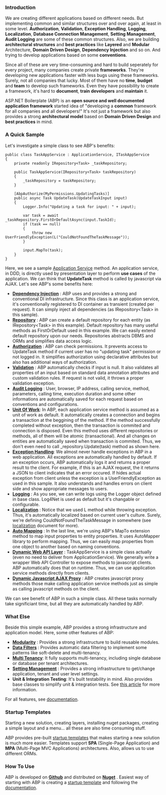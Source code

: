 ### Introduction

We are creating different applications based on different needs. But
implementing common and similar structures over and over again, at least
in some level. **Authorization**, **Validation**, **Exception
Handling**, **Logging**, **Localization**, **Database Connection
Management**, **Setting Management**, **Audit Logging** are some of
these common structures. Also, we are building **architectural
structures** and **best practices** like **Layered** and **Modular**
Architecture, **Domain Driven Design**, **Dependency Injection** and so
on. And trying to develop applications based on some **conventions**.

Since all of these are very time-consuming and hard to build seperately
for every project, many companies create private **frameworks**. They're
developing new applications faster with less bugs using these
frameworks. Surely, not all companies that lucky. Most of them have no
**time**, **budget** and **team** to develop such frameworks. Even they
have possibility to create a framework, it's hard to **document**,
**train developers** and **maintain** it.

ASP.NET Boilerplate (ABP) is an **open source and well documented
application framework** started idea of "developing a **common**
framework for all companies and all developers!" It's not just a
framework but also provides a strong **architectural model** based on
**Domain Driven Design** and **best practices** in mind.

### A Quick Sample

Let's investigate a simple class to see ABP's benefits:

    public class TaskAppService : ApplicationService, ITaskAppService
    {
        private readonly IRepository<Task> _taskRepository;

        public TaskAppService(IRepository<Task> taskRepository)
        {
            _taskRepository = taskRepository;
        }

        [AbpAuthorize(MyPermissions.UpdatingTasks)]
        public async Task UpdateTask(UpdateTaskInput input)
        {
            Logger.Info("Updating a task for input: " + input);

            var task = await _taskRepository.FirstOrDefaultAsync(input.TaskId);
            if (task == null)
            {
                throw new UserFriendlyException(L("CouldNotFoundTheTaskMessage"));
            }

            input.MapTo(task);
        }
    }

Here, we see a sample [Application
Service](/Pages/Documents/Application-Services) method. An application
service, in DDD, is directly used by presentation layer to perform **use
cases** of the application. We can think that **UpdateTask** method is
called by javascript via AJAX. Let's see ABP's some benefits here:

-   **[Dependency Injection](/Pages/Documents/Dependency-Injection)** :
    ABP uses and provides a strong and conventional DI infrastructure.
    Since this class is an application service, it's conventionally
    registered to DI container as transient (created per request). It
    can simply inject all dependencies (as IRepository&lt;Task&gt; in
    this sample).
-   **[Repository](/Pages/Documents/Repositories)** : ABP can create a
    default repository for each entity (as IRepository&lt;Task&gt; in
    this example). Default repository has many useful methods as
    FirstOrDefault used in this example. We can easily extend default
    repository upon our needs. Repositories abstracts DBMS and ORMs and
    simplifies data access logic.
-   **[Authorization](/Pages/Documents/Authorization)** : ABP can check
    permissions. It prevents access to UpdateTask method if current user
    has no "updating task" permission or not logged in. It simplifies
    authorization using declarative attributes but also has additional
    ways of authorization.
-   **[Validation](/Pages/Documents/Validating-Data-Transfer-Objects)**
    : ABP automatically checks if input is null. It also validates all
    properties of an input based on standard data annotation attributes
    and custom validation rules. If request is not valid, it throws a
    proper validation exception.
-   **[Audit Logging](/Pages/Documents/Audit-Logging)** : User, browser,
    IP address, calling service, method, parameters, calling time,
    execution duration and some other informations are automatically
    saved for each request based on conventions and configurations.
-   [**Unit Of Work**](/Pages/Documents/Unit-Of-Work): In ABP, each
    application service method is assumed as a unit of work as default.
    It automatically creates a connection and begins a transaction at
    the beggining of the method. If the method successfully completed
    without exception, then the transaction is commited and connection
    is disposed. Even this method uses different repositories or
    methods, all of them will be atomic (transactional). And all changes
    on entities are automatically saved when transaction is commited.
    Thus, we don't even need to call \_repository.Update(task) method as
    shown here.
-   [**Exception Handling**](/Pages/Documents/Handling-Exceptions): We
    almost never handle exceptions in ABP in a web application. All
    exceptions are automatically handled by default. If an exception
    occurs, ABP automatically logs it and returns a proper result to the
    client. For example, if this is an AJAX request, the it returns a
    JSON to client indicates that an error occured. If hides actual
    exception from client unless the exception is a
    UserFriendlyException as used in this sample. It also understands
    and handles errors on client side and show appropriate messages to
    users.
-   **[Logging](/Pages/Documents/Logging)** : As you see, we can write
    logs using the Logger object defined in base class. Log4Net is used
    as default but it's changable or configurable.
-   **[Localization](/Pages/Documents/Localization)** : Notice that we
    used L method while throwing exception. Thus, it's automatically
    localized based on current user's culture. Surely, we're defining
    CouldNotFoundTheTask<span lang="tr">Message </span>in somewhere (see
    [localization](/Pages/Documents/Localization) document for more).
-   **[Auto Mapping](/Pages/Documents/Data-Transfer-Objects)** : In the
    last line, we're using ABP's MapTo extension method to map input
    properties to entity properties. It uses AutoMapper library to
    perform mapping. Thus, we can easily map properties from one object
    to another based on naming conventions.
-   **[Dynamic Web API Layer](/Pages/Documents/Dynamic-Web-API)** :
    TaskAppService is a simple class actually (even no need to deliver
    from ApplicationService). We generally write a wrapper Web API
    Controller to expose methods to javascript clients. ABP
    automatically does that on runtime. Thus, we can use application
    service methods directly from clients.
-   **[Dynamic Javascript AJAX
    Proxy](/Pages/Documents/Dynamic-Web-API#DocDynamicProxy)** : ABP
    creates javascript proxy methods those make calling application
    service methods just as simple as calling javascript methods on the
    client.

We can see benefit of ABP in such a simple class. All these tasks
normally take significiant time, but all they are automatically handled
by ABP.

### What Else

Beside this simple example, ABP provides a strong infrastructure and
application model. Here, some other features of ABP:

-   **[Modularity](/Pages/Documents/Module-System)** : Provides a strong
    infrastructure to build reusable modules.
-   **[Data Filters](/Pages/Documents/Data-Filters)** : Provides
    automatic data filtering to implement some patterns like soft-delete
    and multi-tenancy.
-   **[Multi Tenancy](Multi-Tenancy.md)**: It fully supports
    multi-tenancy, including single database or database per tenant
    architectures.
-   **[Setting Management](/Pages/Documents/Setting-Management)** :
    Provides a strong infrastructure to get/change application, tenant
    and user level settings.
-   **Unit & Integration Testing**: It's built testability in mind. Also
    provides base classes to simplify unit & integration tests. See
    [this
    article](http://www.codeproject.com/Articles/871786/Unit-testing-in-Csharp-using-xUnit-Entity-Framewor)
    for more information.

For all features, see [documentation](/Pages/Documents).

### Startup Templates

Starting a new solution, creating layers, installing nuget packages,
creating a simple layout and a menu... all these are also time consuming
stuff.

ABP provides pre-built [startup
templates](http://www.aspnetboilerplate.com/Templates) that makes
starting a new solution is much more easier. Templates support **SPA**
(Single-Page Application) and **MPA** (Multi-Page MVC Applications)
architectures. Also, allows us to use different ORMs.

### How To Use

ABP is developed on **[Github](https://github.com/aspnetboilerplate)**
and distributed on **[Nuget](/Pages/Documents/Nuget-Packages)** .
Easiest way of starting with ABP is creating a [startup
template](http://www.aspnetboilerplate.com/Templates) and following the
[documentation](/Pages/Documents).
